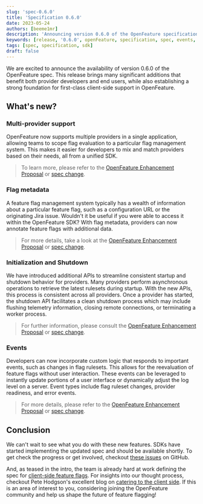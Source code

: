 ```yaml
---
slug: 'spec-0.6.0'
title: 'Specification 0.6.0'
date: 2023-05-24
authors: [beeme1mr]
description: 'Announcing version 0.6.0 of the OpenFeature specification'
keywords: [release, '0.6.0', openFeature, specification, spec, events, shutdown, metadata]
tags: [spec, specification, sdk]
draft: false
---
```


We are excited to announce the availability of version 0.6.0 of the OpenFeature spec. This release brings many significant additions that benefit both provider developers and end users, while also establishing a strong foundation for first-class client-side support in OpenFeature.

<!--truncate-->

## What's new?

### Multi-provider support

OpenFeature now supports multiple providers in a single application, allowing teams to scope flag evaluation to a particular flag management system. This makes it easier for developers to mix and match providers based on their needs, all from a unified SDK.

> To learn more, please refer to the [OpenFeature Enhancement Proposal](https://github.com/open-feature/ofep/blob/main/OFEP-provider-client-mapping.md) or [spec change](https://openfeature.dev/specification/sections/flag-evaluation/#requirement-113).


### Flag metadata

A feature flag management system typically has a wealth of information about a particular feature flag, such as a configuration URL or the originating Jira issue. Wouldn't it be useful if you were able to access it within the OpenFeature SDK? With flag metadata, providers can now annotate feature flags with additional data.

> For more details, take a look at the [OpenFeature Enhancement Proposal](https://github.com/open-feature/ofep/blob/main/007-OFEP-provider-flag-metadata.md) or [spec change](https://openfeature.dev/specification/sections/providers/#requirement-2210).

### Initialization and Shutdown

We have introduced additional APIs to streamline consistent startup and shutdown behavior for providers. Many providers perform asynchronous operations to retrieve the latest rulesets during startup. With the new APIs, this process is consistent across all providers. Once a provider has started, the shutdown API facilitates a clean shutdown process which may include flushing telemetry information, closing remote connections, or terminating a worker process.

> For further information, please consult the [OpenFeature Enhancement Proposal](https://github.com/open-feature/ofep/pull/46) or [spec change](https://openfeature.dev/specification/sections/providers#24-initialization).

### Events

Developers can now incorporate custom logic that responds to important events, such as changes in flag rulesets. This allows for the reevaluation of feature flags without user interaction. These events can be leveraged to instantly update portions of a user interface or dynamically adjust the log level on a server. Event types include flag ruleset changes, provider readiness, and error events.

> For more details, please refer to the [OpenFeature Enhancement Proposal](https://github.com/open-feature/ofep/blob/main/007-OFEP-flag-change-events.md) or [spec change](https://openfeature.dev/specification/sections/events).

## Conclusion

We can't wait to see what you do with these new features. SDKs have started implementing the updated spec and should be available shortly. To get check the progress or get involved, checkout [these issues](https://github.com/search?q=org%3Aopen-feature+label%3Av0.6.0&type=issues&s=created&o=asc) on GitHub.

And, as teased in the intro, the team is already hard at work defining the spec for [client-side feature flags](https://github.com/open-feature/spec/pull/171).
For insights into our thought process, checkout Pete Hodgson's excellent blog on [catering to the client side](./2023-02-06-catering-to-the-client-side.md).
If this is an area of interest to you, considering joining the OpenFeature community and help us shape the future of feature flagging!
